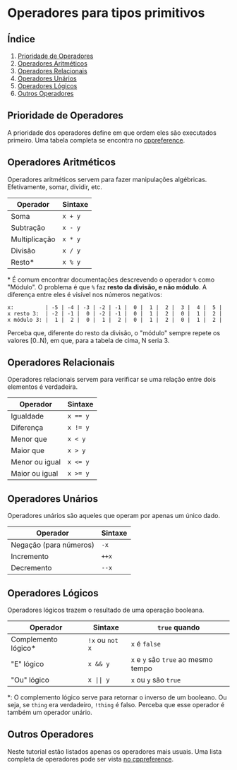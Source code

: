 Operadores para tipos primitivos
================================

Índice
------

1. [Prioridade de Operadores](#prioridade-de-operadores)
2. [Operadores Aritméticos](#operadores-aritméticos)
3. [Operadores Relacionais](#operadores-relacionais)
4. [Operadores Unários](#operadores-unários)
5. [Operadores Lógicos](#operadores-lógicos)
6. [Outros Operadores](#outros-operadores)

Prioridade de Operadores
------------------------

A prioridade dos operadores define em que ordem eles são executados primeiro.
Uma tabela completa se encontra no
[cppreference](https://en.cppreference.com/w/cpp/language/operator_precedence).

Operadores Aritméticos
----------------------

Operadores aritméticos servem para fazer manipulações algébricas. Efetivamente,
somar, dividir, etc.

| Operador      | Sintaxe     |
|---------------|-------------|
| Soma          | `x + y`     |
| Subtração     | `x - y`     |
| Multiplicação | `x * y`     |
| Divisão       | `x / y`     |
| Resto\*       | `x % y`     |

\* É comum encontrar documentações descrevendo o operador `%` como "Módulo". O
problema é que `%` faz **resto da divisão, e não módulo**. A diferença entre
eles é visível nos números negativos:

```text
x:          | -5 | -4 | -3 | -2 | -1 |  0 |  1 |  2 |  3 |  4 |  5 |
x resto 3:  | -2 | -1 |  0 | -2 | -1 |  0 |  1 |  2 |  0 |  1 |  2 |
x módulo 3: |  1 |  2 |  0 |  1 |  2 |  0 |  1 |  2 |  0 |  1 |  2 |
```

Perceba que, diferente do resto da divisão, o "módulo" sempre repete os valores
\[0..N), em que, para a tabela de cima, N seria 3.


Operadores Relacionais
----------------------

Operadores relacionais servem para verificar se uma relação entre dois
elementos é verdadeira.

| Operador       | Sintaxe     |
|----------------|-------------|
| Igualdade      | `x == y`    |
| Diferença      | `x != y`    |
| Menor que      | `x < y`     |
| Maior que      | `x > y`     |
| Menor ou igual | `x <= y`    |
| Maior ou igual | `x >= y`    |


Operadores Unários
------------------

Operadores unários são aqueles que operam por apenas um único dado.

| Operador               | Sintaxe       |
|------------------------|---------------|
| Negação (para números) | `-x`          |
| Incremento             | `++x`         |
| Decremento             | `--x`         |


Operadores Lógicos
------------------

Operadores lógicos trazem o resultado de uma operação booleana.

| Operador               | Sintaxe                       | `true` quando                       |
|------------------------|-------------------------------|-------------------------------------|
| Complemento lógico\*   | `!x` ou `not x`               | `x` é `false`                       |
| "E" lógico             | `x && y`                      | `x` e `y` são `true` ao mesmo tempo |
| "Ou" lógico            | <code>x &#124;&#124; y</code> | `x` ou `y` são `true`               |

\*: O complemento lógico serve para retornar o inverso de um booleano. Ou seja,
se `thing` era verdadeiro, `!thing` é falso. Perceba que esse operador é também
um operador unário.


Outros Operadores
-----------------

Neste tutorial estão listados apenas os operadores mais usuais. Uma lista
completa de operadores pode ser vista [no
cppreference](https://en.cppreference.com/w/cpp/language/operators).
